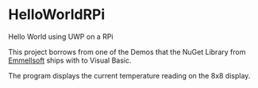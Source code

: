 # HelloWorldRPi
Hello World using UWP on a RPi

This project borrows from one of the Demos that the NuGet Library from [Emmellsoft](https://www.nuget.org/packages/Emmellsoft.IoT.RPi.SenseHat/)
ships with to Visual Basic.

The program displays the current temperature reading on the 8x8 display.
